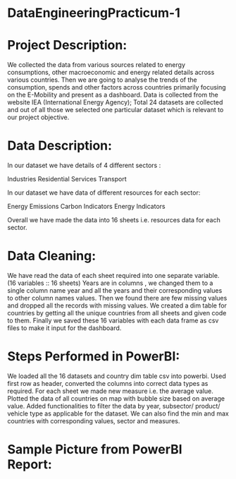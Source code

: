 # DataEngineeringPracticum-1

# Project Description: 
We collected the data from various sources related to energy consumptions, other macroeconomic and energy related details across various countries. Then we are going to analyse the trends of the consumption, spends and other factors across countries primarily focusing on the E-Mobility and present as a dashboard.
Data is collected from the website IEA (International Energy Agency);
Total 24 datasets are collected and out of all those we selected one particular dataset which is relevant to our project objective.

# Data Description:
In our dataset we have details of 4 different sectors :

Industries
Residential
Services
Transport

In our dataset we have data of different resources for each sector:

Energy
Emissions
Carbon Indicators
Energy Indicators

Overall we have made the data into 16 sheets i.e. resources data for each sector.

# Data Cleaning:
We have read the data of each sheet required into one separate variable. (16 variables :: 16 sheets)
Years are in columns , we changed them to a single column name year and all the years and their corresponding values to other column names values.
Then we found there are few missing values and dropped all the records with missing values. 
We created a dim table for countries by getting all the unique countries from all sheets and given code to them. 
Finally we saved these 16 variables with each data frame as csv files to make it input for the dashboard.

# Steps Performed in PowerBI: 
We loaded all the 16 datasets and country dim table csv into powerbi.
Used first row as header, converted the columns into correct data types as required.
For each sheet we made new measure i.e. the average value.
Plotted the data of all countries on map with bubble size based on average value. 
Added functionalities to filter the data by year, subsector/ product/ vehicle type as applicable for the dataset.
We can also find the min and max countries with corresponding values, sector and measures.

# Sample Picture from PowerBI Report: 












